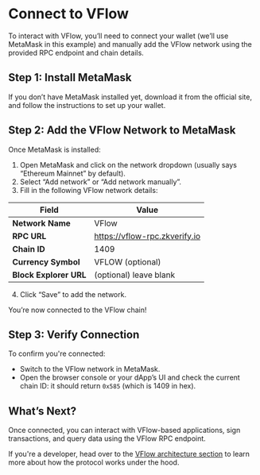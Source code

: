 # Connect to VFlow

To interact with VFlow, you’ll need to connect your wallet (we’ll use MetaMask in this example) and manually add the VFlow network using the provided RPC endpoint and chain details.

## Step 1: Install MetaMask

If you don’t have MetaMask installed yet, download it from the official site, and follow the instructions to set up your wallet.

## Step 2: Add the VFlow Network to MetaMask

Once MetaMask is installed:

1. Open MetaMask and click on the network dropdown (usually says “Ethereum Mainnet” by default).
2. Select “Add network” or “Add network manually”.
3. Fill in the following VFlow network details:

| Field                | Value                           |
|----------------------|---------------------------------|
| **Network Name**     | VFlow                           |
| **RPC URL**          | https://vflow-rpc.zkverify.io   |
| **Chain ID**         | 1409                            |
| **Currency Symbol**  | VFLOW (optional)                |
| **Block Explorer URL** | (optional) leave blank         |

4. Click “Save” to add the network.

You’re now connected to the VFlow chain!

## Step 3: Verify Connection

To confirm you're connected:

- Switch to the VFlow network in MetaMask.
- Open the browser console or your dApp’s UI and check the current chain ID: it should return `0x585` (which is 1409 in hex).

## What’s Next?

Once connected, you can interact with VFlow-based applications, sign transactions, and query data using the VFlow RPC endpoint.

If you're a developer, head over to the [VFlow architecture section](../) to learn more about how the protocol works under the hood.